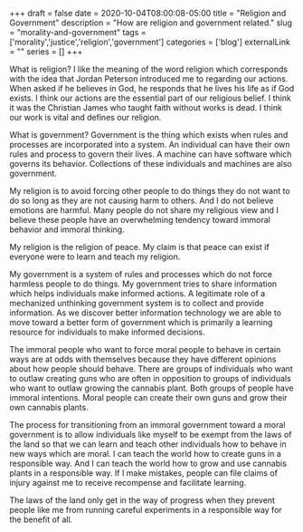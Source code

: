 +++ 
draft = false
date = 2020-10-04T08:00:08-05:00
title = "Religion and Government"
description = "How are religion and government related."
slug = "morality-and-government" 
tags = ['morality','justice','religion','government']
categories = ['blog']
externalLink = ""
series = []
+++

What is religion?  I like the meaning of the word religion which corresponds with the idea that Jordan Peterson introduced me to regarding our actions.  When asked if he believes in God, he responds that he lives his life as if God exists.  I think our actions are the essential part of our religious belief.  I think it was the Christian James who taught faith without works is dead.  I think our work is vital and defines our religion.

What is government?  Government is the thing which exists when rules and processes are incorporated into a system.  An individual can have their own rules and process to govern their lives.  A machine can have software which governs its behavior.  Collections of these individuals and machines are also government.

My religion is to avoid forcing other people to do things they do not want to do so long as they are not causing harm to others.  And I do not believe emotions are harmful.  Many people do not share my religious view and I believe these people have an overwhelming tendency toward immoral behavior and immoral thinking.

My religion is the religion of peace.  My claim is that peace can exist if everyone were to learn and teach my religion.

My government is a system of rules and processes which do not force harmless people to do things.  My government tries to share information which helps individuals make informed actions.  A legitimate role of a mechanized unthinking government system is to collect and provide information.  As we discover better information technology we are able to move toward a better form of government which is primarily a learning resource for individuals to make informed decisions.

The immoral people who want to force moral people to behave in certain ways are at odds with themselves because they have different opinions about how people should behave.  There are groups of individuals who want to outlaw creating guns who are often in opposition to groups of individuals who want to outlaw growing the cannabis plant.  Both groups of people have immoral intentions.  Moral people can create their own guns and grow their own cannabis plants.

The process for transitioning from an immoral government toward a moral government is to allow individuals like myself to be exempt from the laws of the land so that we can learn and teach other individuals how to behave in new ways which are moral.  I can teach the world how to create guns in a responsible way.  And I can teach the world how to grow and use cannabis plants in a responsible way.  If I make mistakes, people can file claims of injury against me to receive recompense and facilitate learning.

The laws of the land only get in the way of progress when they prevent people like me from running careful experiments in a responsible way for the benefit of all.